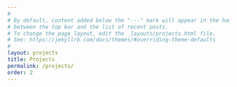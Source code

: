 ```yaml
---
#
# By default, content added below the "---" mark will appear in the home page
# between the top bar and the list of recent posts.
# To change the page layout, edit the _layouts/projects.html file.
# See: https://jekyllrb.com/docs/themes/#overriding-theme-defaults
#
layout: projects
title: Projects
permalink: /projects/
order: 2
---
```

